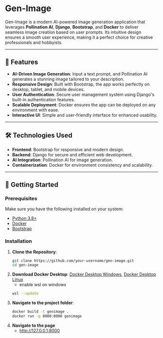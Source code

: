 # Gen-Image

Gen-Image is a modern AI-powered image generation application that leverages **Pollination AI**, **Django**, **Bootstrap**, and **Docker** to deliver seamless image creation based on user prompts. Its intuitive design ensures a smooth user experience, making it a perfect choice for creative professionals and hobbyists.

---

## 🌟 Features

- **AI-Driven Image Generation**: Input a text prompt, and Pollination AI generates a stunning image tailored to your description.
- **Responsive Design**: Built with Bootstrap, the app works perfectly on desktop, tablet, and mobile devices.
- **User Authentication**: Secure user management system using Django's built-in authentication features.
- **Scalable Deployment**: Docker ensures the app can be deployed on any environment with ease.
- **Interactive UI**: Simple and user-friendly interface for enhanced usability.

---

## 🛠️ Technologies Used

- **Frontend**: Bootstrap for responsive and modern design.
- **Backend**: Django for secure and efficient web development.
- **AI Integration**: Pollination AI for image generation.
- **Containerization**: Docker for environment consistency and scalability.

---

## 🚀 Getting Started

### Prerequisites

Make sure you have the following installed on your system:
- [Python 3.8+](https://www.python.org/downloads/)
- [Docker](https://www.docker.com/products/docker-desktop)
- [Bootstrap](https://getbootstrap.com/)

### Installation

1. **Clone the Repository**:
   ```bash
   git clone https://github.com/your-username/gen-image.git
   cd gen-image
2. **Download Docker Desktop**:
    [Docker Desktop Windows](https://docs.docker.com/desktop/setup/install/windows-install/),
    [Docker Desktop Linux](https://docs.docker.com/desktop/setup/install/linux/)
    - enable wsl on windows
    ```bash
    wsl --update
    
3. **Navigate to the project folder**:
    ```bash
    docker build -t genimage .
    docker run -p 8000:8000 genimage
4. **Navigate to the page**
    - http://127.0.0.1:8000